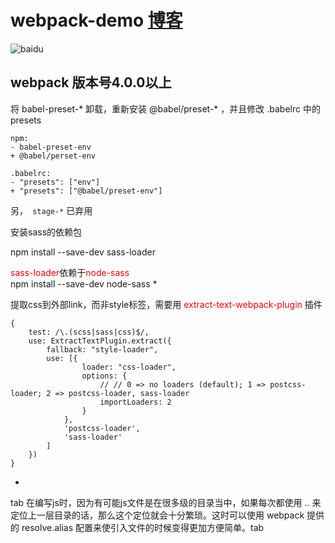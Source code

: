 # webpack-demo   [博客](https://blog.csdn.net/u012067966/article/details/50736647) 

![baidu](http://www.baidu.com/img/bdlogo.gif)  

## webpack 版本号4.0.0以上


将 babel-preset-* 卸载，重新安装 @babel/preset-* ，并且修改 .babelrc 中的 presets
```
npm:
- babel-preset-env
+ @babel/perset-env

.babelrc:
- "presets": ["env"]
+ "presets": ["@babel/preset-env"]
```
另，` stage-*` 已弃用



安装sass的依赖包

npm install --save-dev sass-loader

<font color=red>sass-loader</font>依赖于<font color=red>node-sass</font><br/>
npm install --save-dev node-sass
*

提取css到外部link，而非style标签，需要用 <font color=red>extract-text-webpack-plugin</font> 插件
```
{
    test: /\.(scss|sass|css)$/,
    use: ExtractTextPlugin.extract({
        fallback: "style-loader",
        use: [{
                loader: "css-loader",
                options: {
                    // // 0 => no loaders (default); 1 => postcss-loader; 2 => postcss-loader, sass-loader
                    importLoaders: 2
                }
            },
            'postcss-loader',
            'sass-loader'
        ]
    })
}
```
*


tab 在编写js时，因为有可能js文件是在很多级的目录当中，如果每次都使用 .. 来定位上一层目录的话，那么这个定位就会十分繁琐。这时可以使用 webpack 提供的 resolve.alias 配置来使引入文件的时候变得更加方便简单。tab
